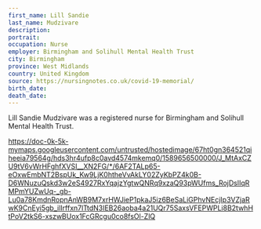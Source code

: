 ```yaml
---
first_name: Lill Sandie
last_name: Mudzivare
description: 
portrait: 
occupation: Nurse
employer: Birmingham and Solihull Mental Health Trust
city: Birmingham
province: West Midlands
country: United Kingdom
source: https://nursingnotes.co.uk/covid-19-memorial/
birth_date: 
death_date: 
---
```


Lill Sandie Mudzivare was a registered nurse for Birmingham and Solihull Mental Health Trust.

https://doc-0k-5k-mymaps.googleusercontent.com/untrusted/hostedimage/67ht0gn364521qiheeia79564g/hds3hr4ufp8c0avd4574mkemq0/1589656500000/J_MtAxCZU9tV6vWrHFghfXVSI__XN2FG/*/6AF2TALp65-eOxwEmbNT2BspUk_Kw9LjK0htheVvAkLY02ZyKbPZ4k0B-D6WNuzuQskd3w2eS4927RxYqajzYgtwQNRq9xzaQ93pWUfms_RojDslIqRMPmYUZwUq-_gb-Lu0a78KmdnRopnAnWB9M7xrHWJieP1pkaJ5iz6BeSaLiGPhvNEcjIp3VZjaRwK9CnEyi5gb_ilIrffxn7lTtdN3IEB26aoba4a21UQr75SaxsVFEPWPLi8B2twhHtPoV2tkS6-xszwBUox1FcGRcgu0co8fsOl-ZlQ